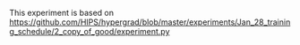 This experiment is based on https://github.com/HIPS/hypergrad/blob/master/experiments/Jan_28_training_schedule/2_copy_of_good/experiment.py